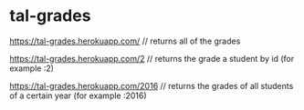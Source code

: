 # tal-grades

https://tal-grades.herokuapp.com/ // returns all of the grades

https://tal-grades.herokuapp.com/2 // returns the grade a student by id (for example :2)

https://tal-grades.herokuapp.com/2016 // returns the grades of all students of a certain year (for example :2016)
